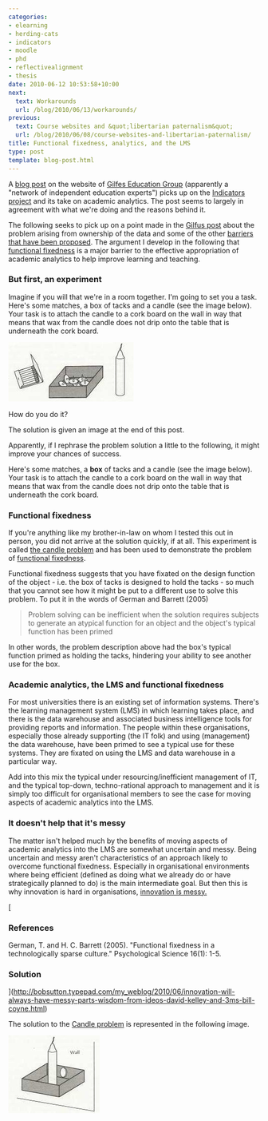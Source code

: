 ```yaml
---
categories:
- elearning
- herding-cats
- indicators
- moodle
- phd
- reflectivealignment
- thesis
date: 2010-06-12 10:53:58+10:00
next:
  text: Workarounds
  url: /blog/2010/06/13/workarounds/
previous:
  text: Course websites and &quot;libertarian paternalism&quot;
  url: /blog/2010/06/08/course-websites-and-libertarian-paternalism/
title: Functional fixedness, analytics, and the LMS
type: post
template: blog-post.html
---
```

A [blog post](http://www.gilfuseducationgroup.com/academic-analytics-data-rich-information-poor) on the website of [Gilfes Education Group](http://www.gilfuseducationgroup.com/) (apparently a "network of independent education experts") picks up on the [Indicators project](http://indicatorsproject.wordpress.com/) and its take on academic analytics. The post seems to largely in agreement with what we're doing and the reasons behind it.

The following seeks to pick up on a point made in the [Gilfus post](http://www.gilfuseducationgroup.com/academic-analytics-data-rich-information-poor) about the problem arising from ownership of the data and some of the other [barriers that have been proposed](/blog/2009/12/02/barriers-to-harnessing-academic-analytics/). The argument I develop in the following that [functional fixedness](http://en.wikipedia.org/wiki/Functional_fixedness) is a major barrier to the effective appropriation of academic analytics to help improve learning and teaching.

### But first, an experiment

Imagine if you will that we're in a room together. I'm going to set you a task. Here's some matches, a box of tacks and a candle (see the image below). Your task is to attach the candle to a cork board on the wall in way that means that wax from the candle does not drip onto the table that is underneath the cork board.

[![Candle problem set up](images/4691512711_d5e2eaea9c_o.jpg)](http://www.flickr.com/photos/david_jones/4691512711/ "Candle problem set up by David T Jones, on Flickr")

How do you do it?

The solution is given an image at the end of this post.

Apparently, if I rephrase the problem solution a little to the following, it might improve your chances of success.

Here's some matches, a **box** of tacks and a candle (see the image below). Your task is to attach the candle to a cork board on the wall in way that means that wax from the candle does not drip onto the table that is underneath the cork board.

### Functional fixedness

If you're anything like my brother-in-law on whom I tested this out in person, you did not arrive at the solution quickly, if at all. This experiment is called [the candle problem](http://en.wikipedia.org/wiki/The_Candle_Problem) and has been used to demonstrate the problem of [functional fixedness](http://en.wikipedia.org/wiki/Functional_fixedness).

Functional fixedness suggests that you have fixated on the design function of the object - i.e. the box of tacks is designed to hold the tacks - so much that you cannot see how it might be put to a different use to solve this problem. To put it in the words of German and Barrett (2005)

> Problem solving can be inefficient when the solution requires subjects to generate an atypical function for an object and the object's typical function has been primed

In other words, the problem description above had the box's typical function primed as holding the tacks, hindering your ability to see another use for the box.

### Academic analytics, the LMS and functional fixedness

For most universities there is an existing set of information systems. There's the learning management system (LMS) in which learning takes place, and there is the data warehouse and associated business intelligence tools for providing reports and information. The people within these organisations, especially those already supporting (the IT folk) and using (management) the data warehouse, have been primed to see a typical use for these systems. They are fixated on using the LMS and data warehouse in a particular way.

Add into this mix the typical under resourcing/inefficient management of IT, and the typical top-down, techno-rational approach to management and it is simply too difficult for organisational members to see the case for moving aspects of academic analytics into the LMS.

### It doesn't help that it's messy

The matter isn't helped much by the benefits of moving aspects of academic analytics into the LMS are somewhat uncertain and messy. Being uncertain and messy aren't characteristics of an approach likely to overcome functional fixedness. Especially in organisational environments where being efficient (defined as doing what we already do or have strategically planned to do) is the main intermediate goal. But then this is why innovation is hard in organisations, [innovation is messy.](http://bobsutton.typepad.com/my_weblog/2010/06/innovation-will-always-have-messy-parts-wisdom-from-ideos-david-kelley-and-3ms-bill-coyne.html)

[

### References

German, T. and H. C. Barrett (2005). "Functional fixedness in a technologically sparse culture." Psychological Science 16(1): 1-5.

### Solution

](http://bobsutton.typepad.com/my_weblog/2010/06/innovation-will-always-have-messy-parts-wisdom-from-ideos-david-kelley-and-3ms-bill-coyne.html)

The solution to the [Candle problem](http://en.wikipedia.org/wiki/The_Candle_Problem) is represented in the following image.

[![Candle problem solution](images/4691512953_448f35e95f_o.jpg)](http://www.flickr.com/photos/david_jones/4691512953/ "Candle problem solution by David T Jones, on Flickr")